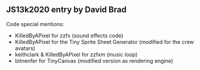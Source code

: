 JS13k2020 entry by David Brad
---

Code special mentions:
- KilledByAPixel for zzfx (sound effects code)
- KilledByAPixel for the Tiny Sprite Sheet Generator (modified for the crew avatars)
- keithclark & KilledByAPixel for zzfxm (music loop)
- bitnenfer for TinyCanvas (modified version as rendering engine)